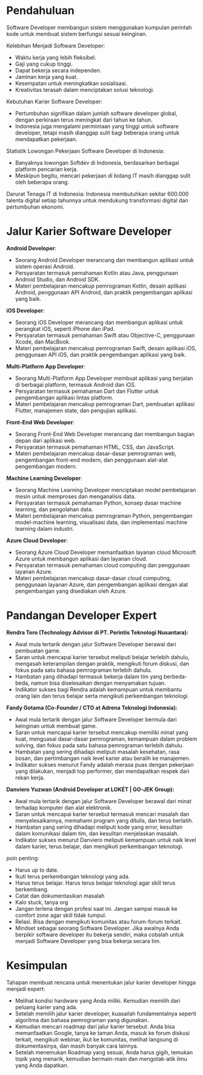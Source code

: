 # Pendahuluan 
Software Developer membangun sistem menggunakan kumpulan perintah kode untuk membuat sistem berfungsi sesuai keinginan.

Kelebihan Menjadi Software Developer:
- Waktu kerja yang lebih fleksibel.
- Gaji yang cukup tinggi.
- Dapat bekerja secara independen.
- Jaminan kerja yang kuat.
- Kesempatan untuk meningkatkan sosialisasi.
- Kreativitas terasah dalam menciptakan solusi teknologi.

Kebutuhan Karier Software Developer:
- Pertumbuhan signifikan dalam jumlah software developer global, dengan perkiraan terus meningkat dari tahun ke tahun.
- Indonesia juga mengalami permintaan yang tinggi untuk software developer, tetapi masih dianggap sulit bagi beberapa orang untuk mendapatkan pekerjaan.

Statistik Lowongan Pekerjaan Software Developer di Indonesia:
- Banyaknya lowongan Softdev di Indonesia, berdasarkan berbagai platform pencarian kerja.
- Meskipun begitu, mencari pekerjaan di bidang IT masih dianggap sulit oleh beberapa orang.

Darurat Tenaga IT di Indonesia:
Indonesia membutuhkan sekitar 600.000 talenta digital setiap tahunnya untuk mendukung transformasi digital dan pertumbuhan ekonomi.

# Jalur Karier Software Developer 
**Android Developer**:
- Seorang Android Developer merancang dan membangun aplikasi untuk sistem operasi Android.
- Persyaratan termasuk pemahaman Kotlin atau Java, penggunaan Android Studio, dan Android SDK.
- Materi pembelajaran mencakup pemrograman Kotlin, desain aplikasi Android, penggunaan API Android, dan praktik pengembangan aplikasi yang baik.

**iOS Developer**:
- Seorang iOS Developer merancang dan membangun aplikasi untuk perangkat iOS, seperti iPhone dan iPad.
- Persyaratan termasuk pemahaman Swift atau Objective-C, penggunaan Xcode, dan MacBook.
- Materi pembelajaran mencakup pemrograman Swift, desain aplikasi iOS, penggunaan API iOS, dan praktik pengembangan aplikasi yang baik.

**Multi-Platform App Developer**:
- Seorang Multi-Platform App Developer membuat aplikasi yang berjalan di berbagai platform, termasuk Android dan iOS.
- Persyaratan termasuk pemahaman Dart dan Flutter untuk pengembangan aplikasi lintas platform.
- Materi pembelajaran mencakup pemrograman Dart, pembuatan aplikasi Flutter, manajemen state, dan pengujian aplikasi.

**Front-End Web Developer**:
- Seorang Front-End Web Developer merancang dan membangun bagian depan dari aplikasi web.
- Persyaratan termasuk pemahaman HTML, CSS, dan JavaScript.
- Materi pembelajaran mencakup dasar-dasar pemrograman web, pengembangan front-end modern, dan penggunaan alat-alat pengembangan modern.

**Machine Learning Developer**:
- Seorang Machine Learning Developer menciptakan model pembelajaran mesin untuk memproses dan menganalisis data.
- Persyaratan termasuk pemahaman Python, konsep dasar machine learning, dan pengolahan data.
- Materi pembelajaran mencakup pemrograman Python, pengembangan model-machine learning, visualisasi data, dan implementasi machine learning dalam industri.

**Azure Cloud Developer**:
- Seorang Azure Cloud Developer memanfaatkan layanan cloud Microsoft Azure untuk membangun aplikasi dan layanan cloud.
- Persyaratan termasuk pemahaman cloud computing dan penggunaan layanan Azure.
- Materi pembelajaran mencakup dasar-dasar cloud computing, penggunaan layanan Azure, dan pengembangan aplikasi dengan alat pengembangan yang disediakan oleh Azure.

# Pandangan Developer Expert
**Rendra Toro (Technology Advisor di PT. Perintis Teknologi Nusantara):**
- Awal mula tertarik dengan jalur Software Developer berawal dari pembuatan game.
- Saran untuk mencapai karier tersebut meliputi belajar terlebih dahulu, mengasah keterampilan dengan praktik, mengikuti forum diskusi, dan fokus pada satu bahasa pemrograman terlebih dahulu.
- Hambatan yang dihadapi termasuk bekerja dalam tim yang berbeda-beda, namun bisa diselesaikan dengan menyamakan tujuan.
- Indikator sukses bagi Rendra adalah kemampuan untuk membantu orang lain dan terus belajar serta mengikuti perkembangan teknologi.

**Fandy Gotama (Co-Founder / CTO at Adrena Teknologi Indonesia):**
- Awal mula tertarik dengan jalur Software Developer bermula dari keinginan untuk membuat game.
- Saran untuk mencapai karier tersebut mencakup memiliki minat yang kuat, menguasai dasar-dasar pemrograman, kemampuan dalam problem solving, dan fokus pada satu bahasa pemrograman terlebih dahulu.
- Hambatan yang sering dihadapi meliputi masalah kesehatan, rasa bosan, dan pertimbangan naik level karier atau beralih ke manajemen.
- Indikator sukses menurut Fandy adalah merasa puas dengan pekerjaan yang dilakukan, menjadi top performer, dan mendapatkan respek dari rekan kerja.

**Danviero Yuzwan (Android Developer at LOKÉT | GO-JEK Group):**
- Awal mula tertarik dengan jalur Software Developer berawal dari minat terhadap komputer dan alat elektronik.
- Saran untuk mencapai karier tersebut termasuk mencari masalah dan menyelesaikannya, memahami program yang ditulis, dan terus berlatih.
- Hambatan yang sering dihadapi meliputi kode yang error, kesulitan dalam komunikasi dalam tim, dan kesulitan menjelaskan masalah.
- Indikator sukses menurut Danviero meliputi kemampuan untuk naik level dalam karier, terus belajar, dan mengikuti perkembangan teknologi.

poin penting: 
- Harus up to date.
- Ikuti terus perkembangan teknologi yang ada.
- Harus terus belajar. Harus terus belajar teknologi agar skill terus berkembang.
- Catat dan dokumentasikan masalah
- Kalo stuck, tanya org 
- Jangan terlena dengan profesi saat ini. Jangan sampai masuk ke comfort zone agar skill tidak tumpul.
- Relasi. Bisa dengan mengikuti komunitas atau forum-forum terkait.
- Mindset sebagai seorang Software Developer. Jika awalnya Anda berpikir software developer itu bekerja sendiri, maka cobalah untuk menjadi Software Developer yang bisa bekerja secara tim.

# Kesimpulan
Tahapan membuat rencana untuk menentukan jalur karier developer hingga menjadi expert:
- Melihat kondisi hardware yang Anda miliki. Kemudian memilih dari peluang karier yang ada.
- Setelah memilih jalur karier developer, kuasailah fundamentalnya seperti algoritma dan bahasa pemrograman yang digunakan.
- Kemudian mencari roadmap dari jalur karier tersebut. Anda bisa memanfaatkan Google, tanya ke taman Anda, masuk ke forum diskusi terkait, mengikuti webinar, ikut ke komunitas, melihat langsung di dokumentasinya, dan masih banyak cara lainnya.
- Setelah menemukan Roadmap yang sesuai, Anda harus gigih, temukan topik yang menarik, kemudian bermain-main dan mengotak-atik ilmu yang Anda dapatkan.
